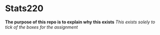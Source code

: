 # Stats220
**The purpose of this repo is to explain why this exists**
*This exists solely to tick of the boxes for the assignment*
